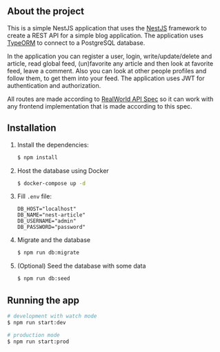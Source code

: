 ## About the project
This is a simple NestJS application that uses the [NestJS](https://nestjs.com/) framework to create a REST API for a simple blog application. The application uses [TypeORM](https://typeorm.io/#/) to connect to a PostgreSQL database.

In the application you can register a user, login, write/update/delete and article, read global feed, (un)favorite any article and then look at favorite feed, leave a comment. Also you can look at other people profiles and follow them, to get them into your feed. The application uses JWT for authentication and authorization.

All routes are made according to [RealWorld API Spec](https://realworld-docs.netlify.app/docs/specs/backend-specs/endpoints) so it can work with any frontend implementation that is made according to this spec.
## Installation

1. Install the dependencies:
    ```bash
    $ npm install
    ```

2. Host the database using Docker
    ```bash
    $ docker-compose up -d
    ```
    
3. Fill `.env` file:
    ```
    DB_HOST="localhost"
    DB_NAME="nest-article"
    DB_USERNAME="admin"
    DB_PASSWORD="password"
    ```

4. Migrate and the database
    ```bash
    $ npm run db:migrate
    ```

5. (Optional) Seed the database with some data
    ```bash
    $ npm run db:seed
    ```

## Running the app


```bash
# development with watch mode
$ npm run start:dev

# production mode
$ npm run start:prod
```

